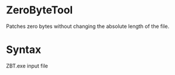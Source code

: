 # ZeroByteTool
Patches zero bytes without changing the absolute length of the file.

# Syntax
ZBT.exe input file
